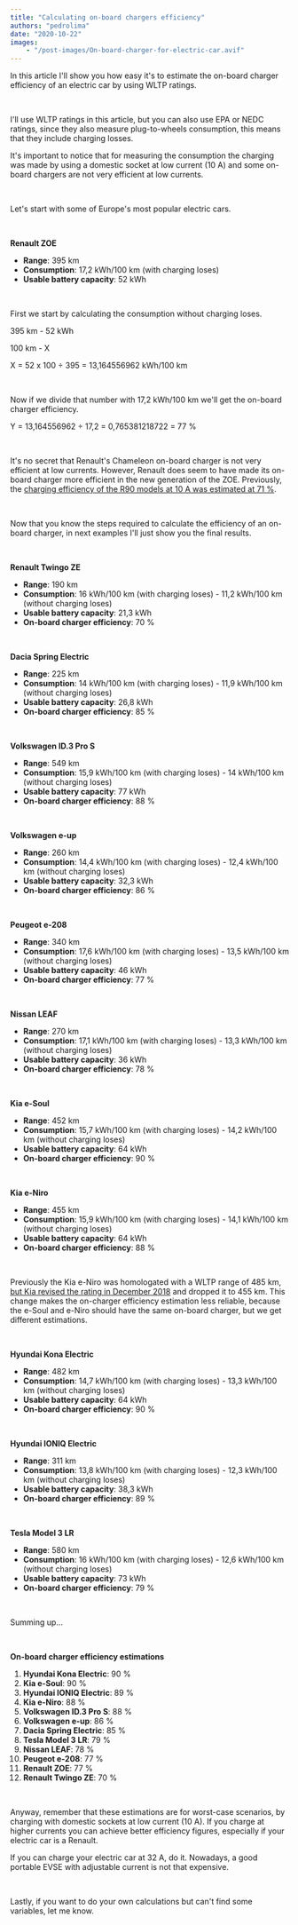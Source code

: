 ```yaml
---
title: "Calculating on-board chargers efficiency"
authors: "pedrolima"
date: "2020-10-22"
images: 
    - "/post-images/On-board-charger-for-electric-car.avif"
---
```


In this article I'll show you how easy it's to estimate the on-board charger efficiency of an electric car by using WLTP ratings.

 

I'll use WLTP ratings in this article, but you can also use EPA or NEDC ratings, since they also measure plug-to-wheels consumption, this means that they include charging losses.

It's important to notice that for measuring the consumption the charging was made by using a domestic socket at low current (10 A) and some on-board chargers are not very efficient at low currents.

 

Let's start with some of Europe's most popular electric cars.

 

**Renault ZOE**

- **Range**: 395 km
- **Consumption**: 17,2 kWh/100 km (with charging loses)
- **Usable battery capacity**: 52 kWh

 

First we start by calculating the consumption without charging loses.

395 km - 52 kWh

100 km - X

X = 52 x 100 ÷ 395 = 13,164556962 kWh/100 km

 

Now if we divide that number with 17,2 kWh/100 km we'll get the on-board charger efficiency.

Y = 13,164556962 ÷ 17,2 = 0,765381218722 = 77 %

 

It's no secret that Renault's Chameleon on-board charger is not very efficient at low currents. However, Renault does seem to have made its on-board charger more efficient in the new generation of the ZOE. Previously, the [charging efficiency of the R90 models at 10 A was estimated at 71 %](/2016/12/17/renault-zoe-charging-time-and-efficiency/).

 

Now that you know the steps required to calculate the efficiency of an on-board charger, in next examples I'll just show you the final results.

 

**Renault Twingo ZE**

- **Range**: 190 km
- **Consumption**: 16 kWh/100 km (with charging loses) - 11,2 kWh/100 km (without charging loses)
- **Usable battery capacity**: 21,3 kWh
- **On-board charger efficiency**: 70 %

 

**Dacia Spring Electric**

- **Range**: 225 km
- **Consumption**: 14 kWh/100 km (with charging loses) - 11,9 kWh/100 km (without charging loses)
- **Usable battery capacity**: 26,8 kWh
- **On-board charger efficiency**: 85 %

 

**Volkswagen ID.3 Pro S**

- **Range**: 549 km
- **Consumption**: 15,9 kWh/100 km (with charging loses) - 14 kWh/100 km (without charging loses)
- **Usable battery capacity**: 77 kWh
- **On-board charger efficiency**: 88 %

 

**Volkswagen e-up**

- **Range**: 260 km
- **Consumption**: 14,4 kWh/100 km (with charging loses) - 12,4 kWh/100 km (without charging loses)
- **Usable battery capacity**: 32,3 kWh
- **On-board charger efficiency**: 86 %

 

**Peugeot e-208**

- **Range**: 340 km
- **Consumption**: 17,6 kWh/100 km (with charging loses) - 13,5 kWh/100 km (without charging loses)
- **Usable battery capacity**: 46 kWh
- **On-board charger efficiency**: 77 %

 

**Nissan LEAF**

- **Range**: 270 km
- **Consumption**: 17,1 kWh/100 km (with charging loses) - 13,3 kWh/100 km (without charging loses)
- **Usable battery capacity**: 36 kWh
- **On-board charger efficiency**: 78 %

 

**Kia e-Soul**

- **Range**: 452 km
- **Consumption**: 15,7 kWh/100 km (with charging loses) - 14,2 kWh/100 km (without charging loses)
- **Usable battery capacity**: 64 kWh
- **On-board charger efficiency**: 90 %

 

**Kia e-Niro**

- **Range**: 455 km
- **Consumption**: 15,9 kWh/100 km (with charging loses) - 14,1 kWh/100 km (without charging loses)
- **Usable battery capacity**: 64 kWh
- **On-board charger efficiency**: 88 %

 

Previously the Kia e-Niro was homologated with a WLTP range of 485 km, [but Kia revised the rating in December 2018](https://press.kia.com/eu/en/home/media-resouces/press-releases/2018/New_homologated_range_figures_for_Kia_e-Niro.html) and dropped it to 455 km. This change makes the on-charger efficiency estimation less reliable, because the e-Soul and e-Niro should have the same on-board charger, but we get different estimations.

 

**Hyundai Kona Electric**

- **Range**: 482 km
- **Consumption**: 14,7 kWh/100 km (with charging loses) - 13,3 kWh/100 km (without charging loses)
- **Usable battery capacity**: 64 kWh
- **On-board charger efficiency**: 90 %

 

**Hyundai IONIQ Electric**

- **Range**: 311 km
- **Consumption**: 13,8 kWh/100 km (with charging loses) - 12,3 kWh/100 km (without charging loses)
- **Usable battery capacity**: 38,3 kWh
- **On-board charger efficiency**: 89 %

 

**Tesla Model 3 LR**

- **Range**: 580 km
- **Consumption**: 16 kWh/100 km (with charging loses) - 12,6 kWh/100 km (without charging loses)
- **Usable battery capacity**: 73 kWh
- **On-board charger efficiency**: 79 %

 

Summing up...

 

**On-board charger efficiency estimations**

1. **Hyundai Kona Electric**: 90 %
2. **Kia e-Soul**: 90 %
3. **Hyundai IONIQ Electric**: 89 %
4. **Kia e-Niro**: 88 %
5. **Volkswagen ID.3 Pro S**: 88 %
6. **Volkswagen e-up**: 86 %
7. **Dacia Spring Electric**: 85 %
8. **Tesla Model 3 LR**: 79 %
9. **Nissan LEAF**: 78 %
10. **Peugeot e-208**: 77 %
11. **Renault ZOE**: 77 %
12. **Renault Twingo ZE**: 70 %

 

Anyway, remember that these estimations are for worst-case scenarios, by charging with domestic sockets at low current (10 A). If you charge at higher currents you can achieve better efficiency figures, especially if your electric car is a Renault.

If you can charge your electric car at 32 A, do it. Nowadays, a good portable EVSE with adjustable current is not that expensive.

 

Lastly, if you want to do your own calculations but can't find some variables, let me know.
